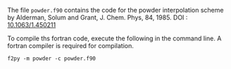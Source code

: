 The file `powder.f90` contains the code for the powder interpolation scheme by Alderman, Solum and Grant, J. Chem. Phys, 84, 1985. DOI : [10.1063/1.450211](https://aip.scitation.org/doi/10.1063/1.450211)

To compile ths fortran code, execute the following in the command line. A fortran compiler is required for compilation.

`f2py -m powder -c powder.f90`
